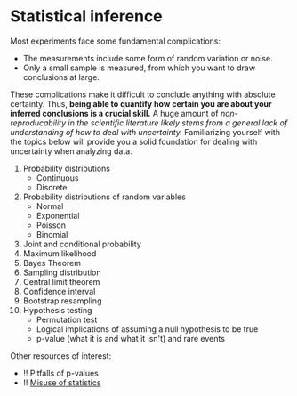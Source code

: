 # Statistical inference
Most experiments face some fundamental complications:
- The measurements include some form of random variation or noise.
- Only a small sample is measured, from which you want to draw conclusions at large.

These complications make it difficult to conclude anything with absolute certainty. Thus, **being able to quantify how certain you are about your inferred conclusions is a crucial skill.** A huge amount of *non-reproducability in the scientific literature likely stems from a general lack of understanding of how to deal with uncertainty.* Familiarizing yourself with the topics below will provide you a solid foundation for dealing with uncertainty when analyzing data.

1. Probability distributions
    - Continuous
    - Discrete
2. Probability distributions of random variables
    - Normal
    - Exponential
    - Poisson
    - Binomial
3. Joint and conditional probability
4. Maximum likelihood
5. Bayes Theorem
6. Sampling distribution
7. Central limit theorem
8. Confidence interval
9. Bootstrap resampling
10. Hypothesis testing
    - Permutation test
    - Logical implications of assuming a null hypothesis to be true
    - p-value (what it is and what it isn't) and rare events

Other resources of interest:

- :bangbang: Pitfalls of p-values
- :bangbang: [Misuse of statistics](https://en.wikipedia.org/wiki/Misuse_of_statistics)
